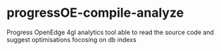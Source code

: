 # progressOE-compile-analyze
Progress OpenEdge 4gl analytics tool able to read the source code and suggest optimisations focosing on db indexs
